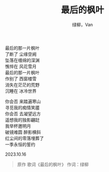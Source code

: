 ﻿---
layout: post
title: 最后的枫叶
author: 绿柳，Van
category: poem
---

最后的那一片枫叶        
了断了 尘缘空阙   
坠落在缠绵的深渊        
憔悴在 风花雪月      
最后的那一片枫叶   
作别了 西窗楼雪   
消失在茫茫的荒野   
沉睡在 冰冷世界   

你会否 来踏遍寒山   
寻觅我的痴情笑靥   
你会否 去凝望远方   
遥想我的独影翩跹   
我举杯邀明月   
破镜难圆 醉影横斜   
红尘间的零落埋葬了    
一季永恒的誓约   

2023.10.16 

> 原作 歌词《最后的枫叶》 作词：绿柳    
